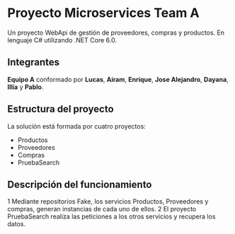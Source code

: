 # Proyecto Microservices Team A

Un proyecto WebApi de gestión de proveedores, compras y productos.
En lenguaje C# utilizando .NET Core 6.0.

## Integrantes

**Equipo A** conformado por **Lucas**, **Airam**, **Enrique**, **Jose Alejandro**, **Dayana**, **Illia** y **Pablo**.

## Estructura del proyecto

La solución está formada por cuatro proyectos:

- Productos
- Proveedores
- Compras
- PruebaSearch

## Descripción del funcionamiento

1 Mediante repositorios Fake, los servicios Productos, Proveedores y compras, generan instancias de cada uno de ellos.
2 El proyecto PruebaSearch realiza las peticiones a los otros servicios y recupera los datos.
